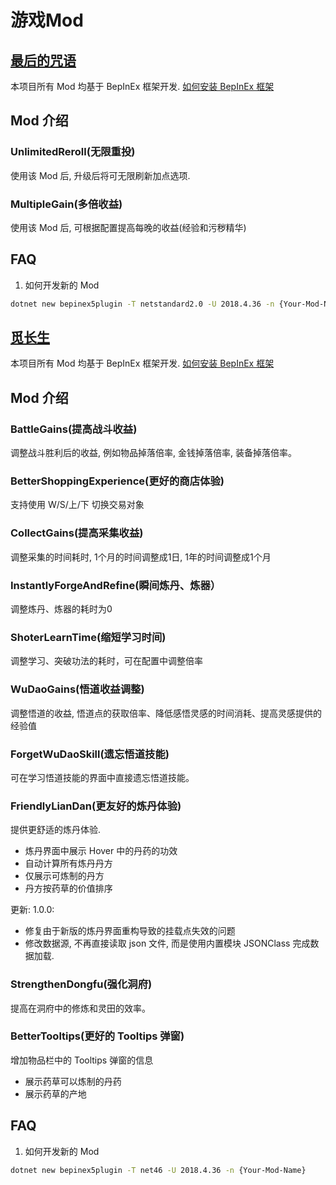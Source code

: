 # 游戏Mod
## [最后的咒语](https://store.steampowered.com/app/1105670/)
本项目所有 Mod 均基于 BepInEx 框架开发. [如何安装 BepInEx 框架](https://docs.bepinex.dev/master/articles/user_guide/installation/index.html)

## Mod 介绍
### UnlimitedReroll(无限重投)
使用该 Mod 后, 升级后将可无限刷新加点选项.

### MultipleGain(多倍收益)
使用该 Mod 后, 可根据配置提高每晚的收益(经验和污秽精华)

## FAQ
1. 如何开发新的 Mod
```bash
dotnet new bepinex5plugin -T netstandard2.0 -U 2018.4.36 -n {Your-Mod-Name}
```

## [觅长生](https://store.steampowered.com/app/1189490/)
本项目所有 Mod 均基于 BepInEx 框架开发. [如何安装 BepInEx 框架](https://docs.bepinex.dev/master/articles/user_guide/installation/index.html)

## Mod 介绍
### BattleGains(提高战斗收益)

调整战斗胜利后的收益, 例如物品掉落倍率, 金钱掉落倍率, 装备掉落倍率。

### BetterShoppingExperience(更好的商店体验)

支持使用 W/S/上/下 切换交易对象

### CollectGains(提高采集收益)

调整采集的时间耗时, 1个月的时间调整成1日, 1年的时间调整成1个月

### InstantlyForgeAndRefine(瞬间炼丹、炼器）

调整炼丹、炼器的耗时为0

### ShoterLearnTime(缩短学习时间)

调整学习、突破功法的耗时，可在配置中调整倍率

### WuDaoGains(悟道收益调整)

调整悟道的收益, 悟道点的获取倍率、降低感悟灵感的时间消耗、提高灵感提供的经验值

### ForgetWuDaoSkill(遗忘悟道技能)

可在学习悟道技能的界面中直接遗忘悟道技能。

### FriendlyLianDan(更友好的炼丹体验)

提供更舒适的炼丹体验.
- 炼丹界面中展示 Hover 中的丹药的功效
- 自动计算所有炼丹丹方
- 仅展示可炼制的丹方
- 丹方按药草的价值排序

更新: 1.0.0:
- 修复由于新版的炼丹界面重构导致的挂载点失效的问题
- 修改数据源, 不再直接读取 json 文件, 而是使用内置模块 JSONClass 完成数据加载.

### StrengthenDongfu(强化洞府)

提高在洞府中的修炼和灵田的效率。

### BetterTooltips(更好的 Tooltips 弹窗)

增加物品栏中的 Tooltips 弹窗的信息
- 展示药草可以炼制的丹药
- 展示药草的产地

## FAQ
1. 如何开发新的 Mod
```bash
dotnet new bepinex5plugin -T net46 -U 2018.4.36 -n {Your-Mod-Name}
```
